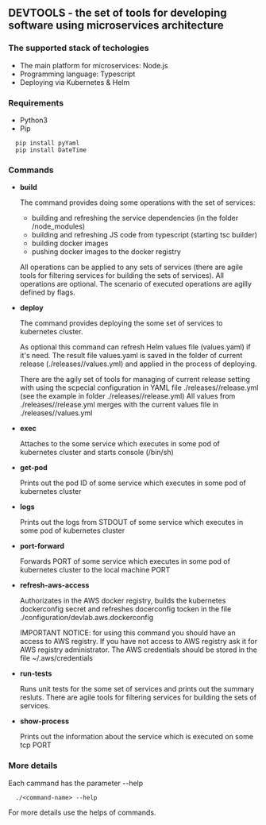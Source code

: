 ## DEVTOOLS - the set of tools for developing software using microservices architecture

### The supported stack of techologies

- The main platform for microservices: Node.js
- Programming language: Typescript 
- Deploying via Kubernetes & Helm

### Requirements

- Python3
- Pip

```
  pip install pyYaml
  pip install DateTime
```

### Commands

- **build**

  The command provides doing some operations with the set of services:

    - building and refreshing the service dependencies (in the folder /node_modules)
    - building and refreshing JS code from typescript (starting tsc builder)
    - building docker images
    - pushing docker images to the docker registry


  All operations can be applied to any sets of services (there are agile tools for filtering services for building the sets of services). 
  All operations are optional. The scenario of executed operations are agilly defined by flags.

- **deploy**

  The command provides deploying the some set of services to kubernetes cluster. 
        
  As optional this command can refresh Helm values file (values.yaml) if it's need. 
  The result file values.yaml is saved in the folder of current release 
  (./releases/<current-release-name>/values.yml) and applied in the process of deploying.
        
  There are the agily set of tools for managing of current release setting with using the scpecial configuration 
  in YAML file ./releases/<current-release-name>/release.yml 
  (see the example in folder ./releases/<release-example>/release.yml) 
  All values from ./releases/<current-release-name>/release.yml merges with the current values 
  file in ./releases/<current-release-name>/values.yml

- **exec**

  Attaches to the some service which executes in some pod of kubernetes cluster and starts console (/bin/sh)

- **get-pod**

  Prints out the pod ID of some service which executes in some pod of kubernetes cluster

- **logs**

  Prints out the logs from STDOUT of some service which executes in some pod of kubernetes cluster

- **port-forward**

  Forwards PORT of some service which executes in some pod of kubernetes cluster to the local machine PORT

- **refresh-aws-access**

  Authorizates in the AWS docker registry, builds the kubernetes dockerconfig secret
  and refreshes docerconfig tocken in the file ./configuration/devlab.aws.dockerconfig
  
  IMPORTANT NOTICE: for using this command you should have an access to AWS registry.
  If you have not access to AWS registry ask it for AWS registry administrator.
  The AWS credentials should be stored in the file ~/.aws/credentials

- **run-tests**

  Runs unit tests for the some set of services and prints out the summary resluts.
  There are agile tools for filtering services for building the sets of services.

- **show-process**

  Prints out the information about the service which is executed on some tcp PORT

### More details

Each cammand has the parameter --help

```
  ./<command-name> --help
```

For more details use the helps of commands.


  
